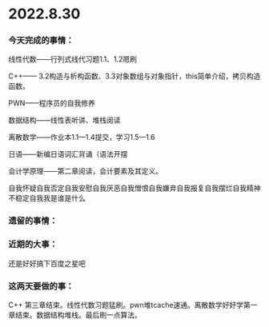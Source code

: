 # 2022.8.30

### 今天完成的事情：

线性代数——行列式线代习题1.1、1.2嗯刷

C++—— 3.2构造与析构函数、3.3对象数组与对象指针，this简单介绍，拷贝构造函数。

PWN——程序员的自我修养

数据结构——线性表听讲、堆栈阅读

离散数学——作业本1.1—1.4提交，学习1.5—1.6

日语——新编日语词汇背诵（语法开摆

会计学原理——第二章阅读，会计要素及其定义。

自我怀疑自我否定自我安慰自我厌恶自我憎恨自我嫌弃自我报复自我摆烂自我精神不稳定自我我是谁是什么

### 遗留的事情：

### 近期的大事：

还是好好搞下百度之星吧

### 这两天要做的事：

C++ 第三章结束。线性代数习题猛刷。pwn堆tcache速通。离散数学好好学第一章结束。数据结构堆栈。最后刷一点算法。

